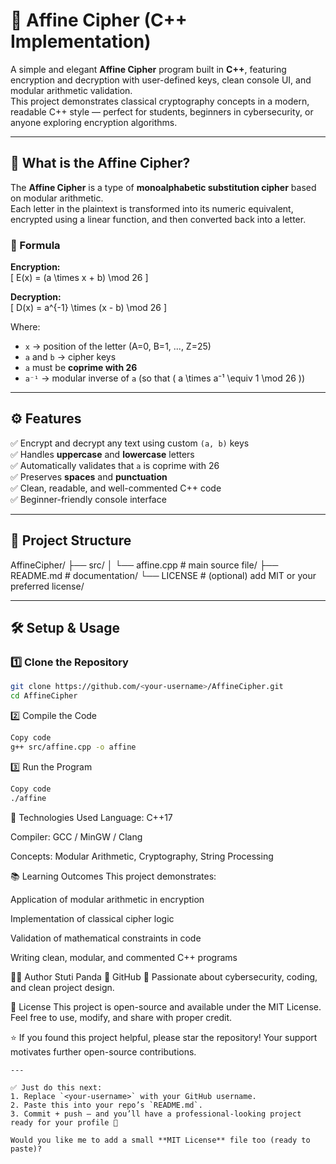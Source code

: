 # 🔐 Affine Cipher (C++ Implementation)

A simple and elegant **Affine Cipher** program built in **C++**, featuring encryption and decryption with user-defined keys, clean console UI, and modular arithmetic validation.  
This project demonstrates classical cryptography concepts in a modern, readable C++ style — perfect for students, beginners in cybersecurity, or anyone exploring encryption algorithms.

---

## 🧠 What is the Affine Cipher?

The **Affine Cipher** is a type of **monoalphabetic substitution cipher** based on modular arithmetic.  
Each letter in the plaintext is transformed into its numeric equivalent, encrypted using a linear function, and then converted back into a letter.

### 📘 Formula

**Encryption:**  
\[
E(x) = (a \times x + b) \mod 26
\]

**Decryption:**  
\[
D(x) = a^{-1} \times (x - b) \mod 26
\]

Where:
- `x` → position of the letter (A=0, B=1, ..., Z=25)
- `a` and `b` → cipher keys
- `a` must be **coprime with 26**
- `a⁻¹` → modular inverse of `a` (so that \( a \times a⁻¹ \equiv 1 \mod 26 \))

---

## ⚙️ Features

✅ Encrypt and decrypt any text using custom `(a, b)` keys  
✅ Handles **uppercase** and **lowercase** letters  
✅ Automatically validates that `a` is coprime with 26  
✅ Preserves **spaces** and **punctuation**  
✅ Clean, readable, and well-commented C++ code  
✅ Beginner-friendly console interface  

---

## 🧩 Project Structure

AffineCipher/
├── src/
│ └── affine.cpp # main source file/
├── README.md # documentation/
└── LICENSE # (optional) add MIT or your preferred license/


---

## 🛠️ Setup & Usage

### 1️⃣ Clone the Repository
```bash
git clone https://github.com/<your-username>/AffineCipher.git
cd AffineCipher
```
2️⃣ Compile the Code
```bash
Copy code
g++ src/affine.cpp -o affine
```
3️⃣ Run the Program
```bash
Copy code
./affine
```

🧰 Technologies Used
Language: C++17

Compiler: GCC / MinGW / Clang

Concepts: Modular Arithmetic, Cryptography, String Processing

📚 Learning Outcomes
This project demonstrates:

Application of modular arithmetic in encryption

Implementation of classical cipher logic

Validation of mathematical constraints in code

Writing clean, modular, and commented C++ programs

🧑‍💻 Author
Stuti Panda
🔗 GitHub
💬 Passionate about cybersecurity, coding, and clean project design.

📜 License
This project is open-source and available under the MIT License.
Feel free to use, modify, and share with proper credit.

⭐ If you found this project helpful, please star the repository!
Your support motivates further open-source contributions.



```
---

✅ Just do this next:
1. Replace `<your-username>` with your GitHub username.  
2. Paste this into your repo’s `README.md`.  
3. Commit + push — and you’ll have a professional-looking project ready for your profile 🚀  

Would you like me to add a small **MIT License** file too (ready to paste)?
```





